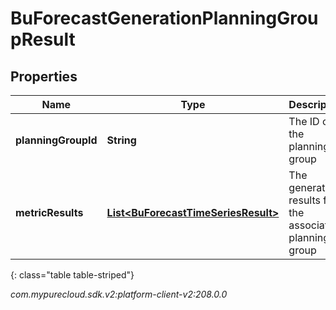 # BuForecastGenerationPlanningGroupResult


## Properties

| Name | Type | Description | Notes |
| ------------ | ------------- | ------------- | ------------- |
| **planningGroupId** | **String** | The ID of the planning group |  [optional] |
| **metricResults** | [**List&lt;BuForecastTimeSeriesResult&gt;**](BuForecastTimeSeriesResult) | The generation results for the associated planning group |  [optional] |
{: class="table table-striped"}




_com.mypurecloud.sdk.v2:platform-client-v2:208.0.0_
